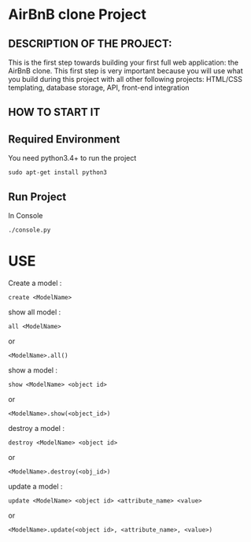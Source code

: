 # AirBnB clone Project
## DESCRIPTION OF THE PROJECT:

This is the first step towards building your first full web application: the AirBnB clone. This first step is very important because you will use what you build during this project with all other following projects: HTML/CSS templating, database storage, API, front-end integration

## HOW TO START IT

## Required Environment
You need python3.4+ to run the project

```
sudo apt-get install python3
```

## Run Project

In Console

```
./console.py
```

# USE

Create a model : 

```
create <ModelName>
```

show all model : 

```
all <ModelName>
```
or
```
<ModelName>.all()
```

show a model : 

```
show <ModelName> <object id>
```
or
```
<ModelName>.show(<object_id>)
```

destroy a model : 

```
destroy <ModelName> <object id>
```
or
```
<ModelName>.destroy(<obj_id>)
```

update a model : 

```
update <ModelName> <object id> <attribute_name> <value>
```
or
```
<ModelName>.update(<object id>, <attribute_name>, <value>)
```
